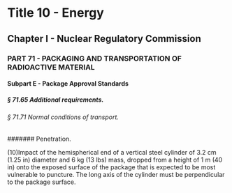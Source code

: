 
# Title 10 - Energy
## Chapter I - Nuclear Regulatory Commission
### PART 71 - PACKAGING AND TRANSPORTATION OF RADIOACTIVE MATERIAL
#### Subpart E - Package Approval Standards
##### § 71.65 Additional requirements.
###### § 71.71 Normal conditions of transport.
####### Penetration.

(10)Impact of the hemispherical end of a vertical steel cylinder of 3.2 cm (1.25 in) diameter and 6 kg (13 lbs) mass, dropped from a height of 1 m (40 in) onto the exposed surface of the package that is expected to be most vulnerable to puncture. The long axis of the cylinder must be perpendicular to the package surface.
